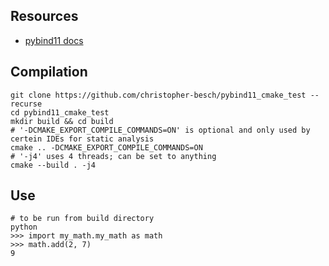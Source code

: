 ## Resources

- [pybind11 docs](https://pybind11.readthedocs.io/en/stable/compiling.html#building-with-cmake)

## Compilation

```
git clone https://github.com/christopher-besch/pybind11_cmake_test --recurse
cd pybind11_cmake_test
mkdir build && cd build
# '-DCMAKE_EXPORT_COMPILE_COMMANDS=ON' is optional and only used by certein IDEs for static analysis
cmake .. -DCMAKE_EXPORT_COMPILE_COMMANDS=ON
# '-j4' uses 4 threads; can be set to anything
cmake --build . -j4
```

## Use

```
# to be run from build directory
python
>>> import my_math.my_math as math
>>> math.add(2, 7)
9
```
